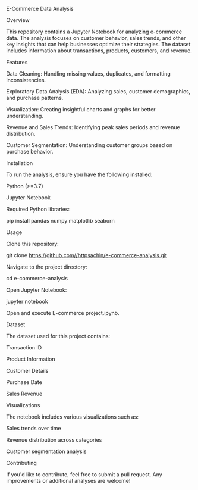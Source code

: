 E-Commerce Data Analysis

Overview

This repository contains a Jupyter Notebook for analyzing e-commerce data. The analysis focuses on customer behavior, sales trends, and other key insights that can help businesses optimize their strategies. The dataset includes information about transactions, products, customers, and revenue.

Features

Data Cleaning: Handling missing values, duplicates, and formatting inconsistencies.

Exploratory Data Analysis (EDA): Analyzing sales, customer demographics, and purchase patterns.

Visualization: Creating insightful charts and graphs for better understanding.

Revenue and Sales Trends: Identifying peak sales periods and revenue distribution.

Customer Segmentation: Understanding customer groups based on purchase behavior.

Installation

To run the analysis, ensure you have the following installed:

Python (>=3.7)

Jupyter Notebook

Required Python libraries:

pip install pandas numpy matplotlib seaborn

Usage

Clone this repository:

git clone https://github.com//httpsachin/e-commerce-analysis.git

Navigate to the project directory:

cd e-commerce-analysis

Open Jupyter Notebook:

jupyter notebook

Open and execute E-commerce project.ipynb.

Dataset

The dataset used for this project contains:

Transaction ID

Product Information

Customer Details

Purchase Date

Sales Revenue

Visualizations

The notebook includes various visualizations such as:

Sales trends over time

Revenue distribution across categories

Customer segmentation analysis

Contributing

If you'd like to contribute, feel free to submit a pull request. Any improvements or additional analyses are welcome!
